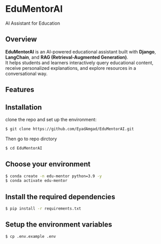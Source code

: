 # EduMentorAI
AI Assistant for Education
## Overview
**EduMentorAI** is an AI-powered educational assistant built with **Django**, **LangChain**, and **RAG (Retrieval-Augmented Generation)**.  
It helps students and learners interactively query educational content, receive personalized explanations, and explore resources in a conversational way.  

## Features

## Installation
clone the repo and set up the environment:

```bash
$ git clone https://github.com/EyadAmgad/EduMentorAI.git
```
Then go to repo dirctory 
```bash 
$ cd EduMentorAI
```
## Choose your environment 
```bash
$ conda create -n edu-mentor python=3.9 -y
$ conda activate edu-mentor
```
## Install the required  dependencies 
``` bash
$ pip install -r requirements.txt
```

## Setup the environment variables

``` bash
$ cp .env.example .env
``` 




